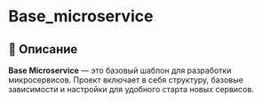 # Base_microservice

## 📌 Описание
**Base Microservice** — это базовый шаблон для разработки микросервисов. Проект включает в себя структуру, базовые зависимости и настройки для удобного старта новых сервисов.
